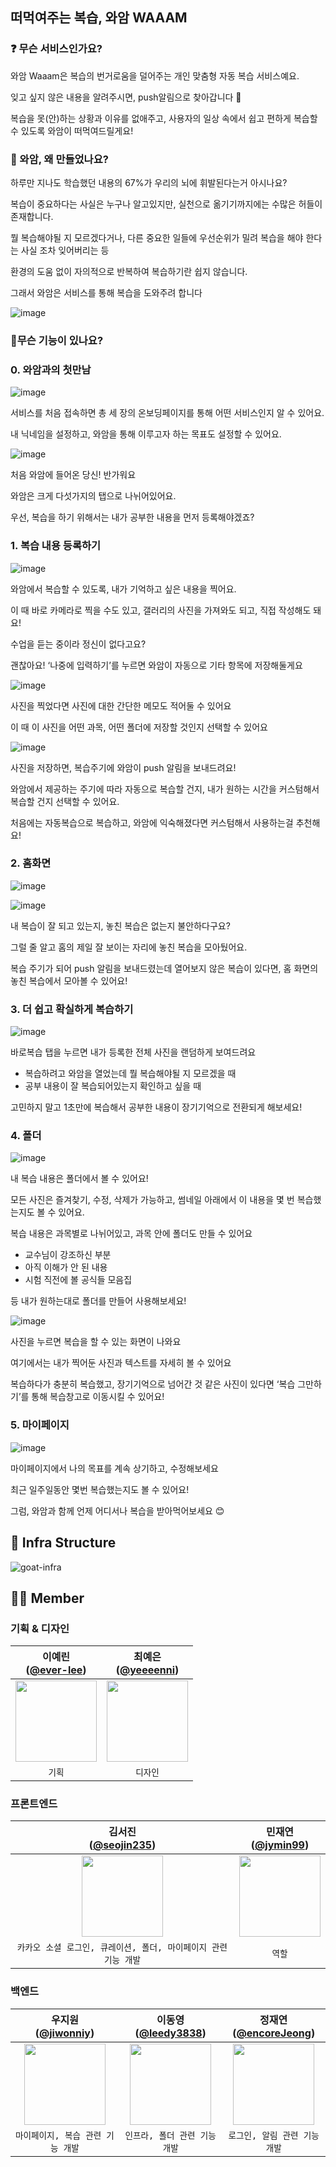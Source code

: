 ## 떠먹여주는 복습, 와암 WAAAM

### ❓ 무슨 서비스인가요?

와암 Waaam은 복습의 번거로움을 덜어주는 개인 맞춤형 자동 복습 서비스예요.

잊고 싶지 않은 내용을 알려주시면, push알림으로 찾아갑니다 🍃

복습을 못(안)하는 상황과 이유를 없애주고, 사용자의 일상 속에서 쉽고 편하게 복습할 수 있도록 와암이 떠먹여드릴게요!

### 🤔 와암, 왜 만들었나요?

하루만 지나도 학습했던 내용의 67%가 우리의 뇌에 휘발된다는거 아시나요?

복습이 중요하다는 사실은 누구나 알고있지만, 실천으로 옮기기까지에는 수많은 허들이 존재합니다.

뭘 복습해야될 지 모르겠다거나, 다른 중요한 일들에 우선순위가 밀려 복습을 해야 한다는 사실 조차 잊어버리는 등

환경의 도움 없이 자의적으로 반복하여 복습하기란 쉽지 않습니다.

그래서 와암은 서비스를 통해 복습을 도와주려 합니다

![image](https://github.com/user-attachments/assets/edcc93c5-db96-494b-b917-87eca3ce5129)

### 📎무슨 기능이 있나요?

### 0. 와암과의 첫만남

![image](https://github.com/user-attachments/assets/ac6f5a41-e70b-4678-96f6-933f9b2cd827)

서비스를 처음 접속하면 총 세 장의 온보딩페이지를 통해 어떤 서비스인지 알 수 있어요.

내 닉네임을 설정하고, 와암을 통해 이루고자 하는 목표도 설정할 수 있어요.

![image](https://github.com/user-attachments/assets/8deeae89-2559-467d-8297-3413f857f2be)

처음 와암에 들어온 당신! 반가워요

와암은 크게 다섯가지의 탭으로 나뉘어있어요.

우선, 복습을 하기 위해서는 내가 공부한 내용을 먼저 등록해야겠죠?

### 1. 복습 내용 등록하기

![image](https://github.com/user-attachments/assets/6b825e58-8afc-47a4-9826-6b7a0bfd8b4e)

와암에서 복습할 수 있도록, 내가 기억하고 싶은 내용을 찍어요.

이 때 바로 카메라로 찍을 수도 있고, 갤러리의 사진을 가져와도 되고, 직접 작성해도 돼요!

수업을 듣는 중이라 정신이 없다고요?

괜찮아요! ‘나중에 입력하기’를 누르면 와암이 자동으로 기타 항목에 저장해둘게요

![image](https://github.com/user-attachments/assets/09015353-1557-4963-954f-6840c1dbbcf2)

사진을 찍었다면 사진에 대한 간단한 메모도 적어둘 수 있어요

이 때 이 사진을 어떤 과목, 어떤 폴더에 저장할 것인지 선택할 수 있어요

![image](https://github.com/user-attachments/assets/ecffb7ae-a010-4211-a922-efcbd739b4bd)

사진을 저장하면, 복습주기에 와암이 push 알림을 보내드려요!

와암에서 제공하는 주기에 따라 자동으로 복습할 건지, 내가 원하는 시간을 커스텀해서 복습할 건지 선택할 수 있어요.

처음에는 자동복습으로 복습하고, 와암에 익숙해졌다면 커스텀해서 사용하는걸 추천해요!

### 2. 홈화면

![image](https://github.com/user-attachments/assets/0b005ec2-3330-48ae-8266-411a54c23259)

![image](https://github.com/user-attachments/assets/87b900e0-45b1-423b-b075-75cefc007f8d)

내 복습이 잘 되고 있는지, 놓친 복습은 없는지 불안하다구요?

그럴 줄 알고 홈의 제일 잘 보이는 자리에 놓친 복습을 모아뒀어요.

복습 주기가 되어 push 알림을 보내드렸는데 열어보지 않은 복습이 있다면, 홈 화면의 놓친 복습에서 모아볼 수 있어요!

### 3. 더 쉽고 확실하게 복습하기

![image](https://github.com/user-attachments/assets/6e4cfdfa-a0e6-457a-9e9f-0a79507f13aa)

바로복습 탭을 누르면 내가 등록한 전체 사진을 랜덤하게 보여드려요

- 복습하려고 와암을 열었는데 뭘 복습해야될 지 모르겠을 때
- 공부 내용이 잘 복습되어있는지 확인하고 싶을 때

고민하지 말고 1초만에 복습해서 공부한 내용이 장기기억으로 전환되게 해보세요!

### 4. 폴더

![image](https://github.com/user-attachments/assets/199f36e8-bc6c-41b2-aeba-419293ea9417)

내 복습 내용은 폴더에서 볼 수 있어요!

모든 사진은 즐겨찾기, 수정, 삭제가 가능하고, 썸네일 아래에서 이 내용을 몇 번 복습했는지도 볼 수 있어요.

복습 내용은 과목별로 나뉘어있고, 과목 안에 폴더도 만들 수 있어요

- 교수님이 강조하신 부분
- 아직 이해가 안 된 내용
- 시험 직전에 볼 공식들 모음집

등 내가 원하는대로 폴더를 만들어 사용해보세요!

![image](https://github.com/user-attachments/assets/d9620499-8c54-40a7-a75c-fc46be789a41)

사진을 누르면 복습을 할 수 있는 화면이 나와요

여기에서는 내가 찍어둔 사진과 텍스트를 자세히 볼 수 있어요

복습하다가 충분히 복습했고, 장기기억으로 넘어간 것 같은 사진이 있다면 ‘복습 그만하기’를 통해 복습창고로 이동시킬 수 있어요!

### 5. 마이페이지

![image](https://github.com/user-attachments/assets/c4008a2b-5947-446e-8e7b-00f123c8c2a3)

마이페이지에서 나의 목표를 계속 상기하고, 수정해보세요

최근 일주일동안 몇번 복습했는지도 볼 수 있어요!

그럼, 와암과 함께 언제 어디서나 복습을 받아먹어보세요 😊

## 🧬 Infra Structure
![goat-infra](https://github.com/user-attachments/assets/8b4d4070-8dbb-4624-9a01-4d7ca0d50faf)

## 🧚‍♀️ Member 

### 기획 & 디자인
| 이예린<br/>([@ever-lee](https://github.com/ever-lee)) | 최예은<br/>([@yeeeenni](https://github.com/yeeeenni)) | 
| :---: | :---: |
| <img width="130" src="https://avatars.githubusercontent.com/u/161040934?v=4"/> | <img width="130" src="https://avatars.githubusercontent.com/u/164330796?v=4"/> |
| `기획`  | `디자인` | 

### 프론트엔드
| 김서진<br/>([@seojin235](https://github.com/seojin235)) | 민재연<br/>([@jymin99](https://github.com/jymin99)) | 
| :---: | :---: |
| <img width="130" src="https://avatars.githubusercontent.com/u/141928266?v=4"/> | <img width="130" src="https://avatars.githubusercontent.com/u/73513813?v=4"/> |
| `카카오 소셜 로그인, 큐레이션, 폴더, 마이페이지 관련 기능 개발`  | `역할` | 

### 백엔드
| 우지원<br/>([@jiwonniy](https://github.com/jiwonniy)) | 이동영<br/>([@leedy3838](https://github.com/leedy3838)) | 정재연<br/>([@encoreJeong](https://github.com/encoreJeong)) |
| :---: | :---: | :---: | 
| <img width="130" src="https://avatars.githubusercontent.com/u/145983280?v=4"/> | <img width="130" src="https://avatars.githubusercontent.com/u/43364585?v=4"/> | <img width="130" src="https://avatars.githubusercontent.com/u/58183216?v=4"/> |
| `마이페이지, 복습 관련 기능 개발`  | `인프라, 폴더 관련 기능 개발` | `로그인, 알림 관련 기능 개발` |
